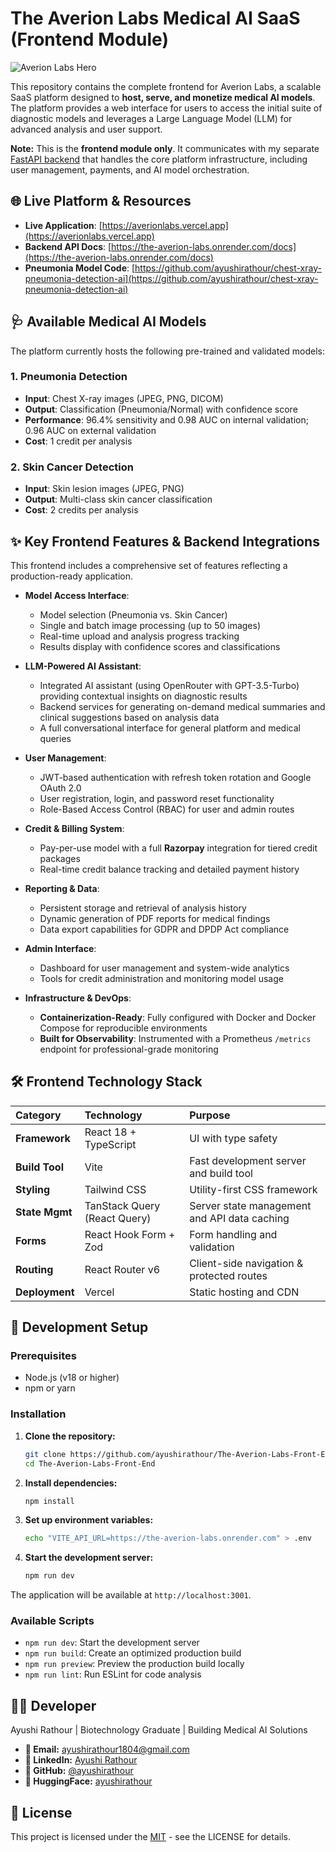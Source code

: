 # The Averion Labs Medical AI SaaS (Frontend Module)

![Averion Labs Hero](public/images/averion-hero.jpg)

This repository contains the complete frontend for Averion Labs, a scalable SaaS platform designed to **host, serve, and monetize medical AI models**. The platform provides a web interface for users to access the initial suite of diagnostic models and leverages a Large Language Model (LLM) for advanced analysis and user support.

**Note:** This is the **frontend module only**. It communicates with my separate [FastAPI backend](https://the-averion-labs.onrender.com/docs) that handles the core platform infrastructure, including user management, payments, and AI model orchestration.

## 🌐 Live Platform & Resources

* **Live Application**: [https://averionlabs.vercel.app](https://averionlabs.vercel.app)
* **Backend API Docs**: [https://the-averion-labs.onrender.com/docs](https://the-averion-labs.onrender.com/docs)
* **Pneumonia Model Code**: [https://github.com/ayushirathour/chest-xray-pneumonia-detection-ai](https://github.com/ayushirathour/chest-xray-pneumonia-detection-ai)

## 🩺 Available Medical AI Models

The platform currently hosts the following pre-trained and validated models:

### 1. Pneumonia Detection
* **Input**: Chest X-ray images (JPEG, PNG, DICOM)
* **Output**: Classification (Pneumonia/Normal) with confidence score
* **Performance**: 96.4% sensitivity and 0.98 AUC on internal validation; 0.96 AUC on external validation
* **Cost**: 1 credit per analysis

### 2. Skin Cancer Detection
* **Input**: Skin lesion images (JPEG, PNG)
* **Output**: Multi-class skin cancer classification
* **Cost**: 2 credits per analysis

## ✨ Key Frontend Features & Backend Integrations

This frontend includes a comprehensive set of features reflecting a production-ready application.

* **Model Access Interface**:
  * Model selection (Pneumonia vs. Skin Cancer)
  * Single and batch image processing (up to 50 images)
  * Real-time upload and analysis progress tracking
  * Results display with confidence scores and classifications

* **LLM-Powered AI Assistant**:
  * Integrated AI assistant (using OpenRouter with GPT-3.5-Turbo) providing contextual insights on diagnostic results
  * Backend services for generating on-demand medical summaries and clinical suggestions based on analysis data
  * A full conversational interface for general platform and medical queries

* **User Management**:
  * JWT-based authentication with refresh token rotation and Google OAuth 2.0
  * User registration, login, and password reset functionality
  * Role-Based Access Control (RBAC) for user and admin routes

* **Credit & Billing System**:
  * Pay-per-use model with a full **Razorpay** integration for tiered credit packages
  * Real-time credit balance tracking and detailed payment history

* **Reporting & Data**:
  * Persistent storage and retrieval of analysis history
  * Dynamic generation of PDF reports for medical findings
  * Data export capabilities for GDPR and DPDP Act compliance

* **Admin Interface**:
  * Dashboard for user management and system-wide analytics
  * Tools for credit administration and monitoring model usage

* **Infrastructure & DevOps**:
  * **Containerization-Ready**: Fully configured with Docker and Docker Compose for reproducible environments
  * **Built for Observability**: Instrumented with a Prometheus `/metrics` endpoint for professional-grade monitoring

## 🛠️ Frontend Technology Stack

| Category | Technology | Purpose |
|:---------|:-----------|:--------|
| **Framework** | React 18 + TypeScript | UI with type safety |
| **Build Tool** | Vite | Fast development server and build tool |
| **Styling** | Tailwind CSS | Utility-first CSS framework |
| **State Mgmt** | TanStack Query (React Query) | Server state management and API data caching |
| **Forms** | React Hook Form + Zod | Form handling and validation |
| **Routing** | React Router v6 | Client-side navigation & protected routes |
| **Deployment** | Vercel | Static hosting and CDN |

## 🚀 Development Setup

### Prerequisites
* Node.js (v18 or higher)
* npm or yarn

### Installation

1. **Clone the repository:**
   ```bash
   git clone https://github.com/ayushirathour/The-Averion-Labs-Front-End.git
   cd The-Averion-Labs-Front-End
   ```

2. **Install dependencies:**
   ```bash
   npm install
   ```

3. **Set up environment variables:**
   ```bash
   echo "VITE_API_URL=https://the-averion-labs.onrender.com" > .env
   ```

4. **Start the development server:**
   ```bash
   npm run dev
   ```

The application will be available at `http://localhost:3001`.

### Available Scripts
* `npm run dev`: Start the development server
* `npm run build`: Create an optimized production build
* `npm run preview`: Preview the production build locally
* `npm run lint`: Run ESLint for code analysis

## 👩‍💻 Developer
Ayushi Rathour | Biotechnology Graduate | Building Medical AI Solutions
* **📧 Email:** [ayushirathour1804@gmail.com](mailto:ayushirathour1804@gmail.com)
* **💼 LinkedIn:** [Ayushi Rathour](https://linkedin.com/in/ayushi-rathour)
* **🐙 GitHub:** [@ayushirathour](https://github.com/ayushirathour)
* **🤗 HuggingFace:** [ayushirathour](https://huggingface.co/ayushirathour)


## 📄 License

This project is licensed under the [MIT](LICENSE) - see the LICENSE for details.
